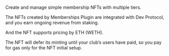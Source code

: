 Create and manage simple membership NFTs with multiple tiers.

The NFTs created by Memberships Plugin are integrated with Dev Protocol, and you earn ongoing revenue from staking.

And the NFT supports pricing by ETH (WETH).

The NFT will defer its minting until your club’s users have paid, so you pay for gas only for the NFT initial setup.

